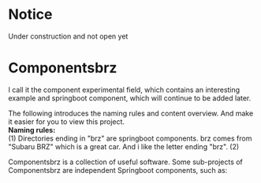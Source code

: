 # Notice
Under construction and not open yet


# Componentsbrz

I call it the component experimental field, which contains an interesting example and springboot component, which will continue to be added later.

The following introduces the naming rules and content overview. And make it easier for you to view this project.<br>
__Naming rules:__<br>
(1) Directories ending in "brz" are springboot components. brz comes from "Subaru BRZ" which is a great car. And i like the letter ending "brz".
(2) 


Componentsbrz is a collection of useful software. Some sub-projects of Componentsbrz are independent Springboot components, such as:




